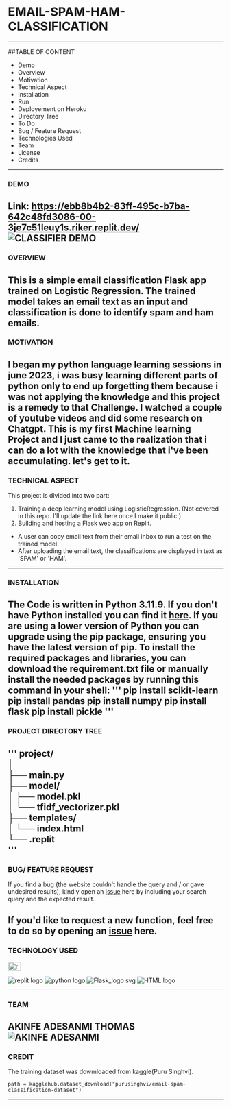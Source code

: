 # EMAIL-SPAM-HAM-CLASSIFICATION
---
##TABLE OF CONTENT
* Demo
* Overview
* Motivation
* Technical Aspect
* Installation
* Run
* Deployement on Heroku
* Directory Tree
* To Do
* Bug / Feature Request
* Technologies Used
* Team
* License
* Credits
---
### DEMO
Link: https://ebb8b4b2-83ff-495c-b7ba-642c48fd3086-00-3je7c51leuy1s.riker.replit.dev/
![CLASSIFIER DEMO](https://github.com/user-attachments/assets/e8d67dfe-554b-40d2-a6d8-7ec8f2ec122e)
---
###  OVERVIEW
This is a simple email classification Flask app trained on Logistic Regression. The trained model takes an email text as an input and classification is done to identify spam and ham emails. 
---
### MOTIVATION
I began my python language learning sessions in june 2023, i was busy learning different parts of python only to end up forgetting them because i was not applying the knowledge and this project is a remedy to that Challenge. I watched a couple of youtube videos and did some research on Chatgpt.  This is my first Machine learning Project and I just came to the realization that i can do a lot with the knowledge that i've been accumulating. let's get to it.  
---
### TECHNICAL ASPECT
This project is divided into two part:

1. Training a deep learning model using LogisticRegression. (Not covered in this repo. I'll update the link here once I make it public.)
2. Building and hosting a Flask web app on Replit.
* A user can copy email text from their email inbox to run a test on the trained model.
* After uploading the email text, the classifications are displayed in text as 'SPAM' or 'HAM'.
---
### INSTALLATION
The Code is written in Python 3.11.9. If you don't have Python installed you can find it [here](https://www.python.org/downloads/release/python-3119/). If you are using a lower version of Python you can upgrade using the pip package, ensuring you have the latest version of pip. To install the required packages and libraries, you can download the requirement.txt file or manually install the needed packages by running this command in your shell:
'''
pip install scikit-learn
pip install pandas
pip install numpy
pip install flask
pip install pickle
'''
---
### PROJECT DIRECTORY TREE 
'''
project/  
│  
├── main.py           
├── model/  
│     ├── model.pkl  
│     └── tfidf_vectorizer.pkl  
├── templates/  
│     └── index.html  
└── .replit  
'''
---
### BUG/ FEATURE REQUEST  
If you find a bug (the website couldn't handle the query and / or gave undesired results), kindly open an [issue](https://github.com/pizzyander/EMAIL-SPAM-HAM-CLASSIFICATION/issues) here by including your search query and the expected result.  

If you'd like to request a new function, feel free to do so by opening an [issue](https://github.com/pizzyander/EMAIL-SPAM-HAM-CLASSIFICATION/issues) here.  
---
### TECHNOLOGY USED
<img src="[your-image-url](https://github.com/user-attachments/assets/3aa4112c-93d7-43f8-9496-f37b04ab795a)" alt="replit logo" width="30" height="20">

![replit logo](https://github.com/user-attachments/assets/3aa4112c-93d7-43f8-9496-f37b04ab795a)
![python logo](https://github.com/user-attachments/assets/c3524afe-599b-4ea1-a341-80bb6f53c4ef)
![Flask_logo svg](https://github.com/user-attachments/assets/188266ce-e439-489f-961c-c9f628f26212)
![HTML logo](https://github.com/user-attachments/assets/622cc8af-03a7-4aed-b771-75e3d0c997e0)

---
### TEAM
AKINFE ADESANMI THOMAS
![AKINFE ADESANMI](https://github.com/user-attachments/assets/92f1721e-ab4c-428b-8b7d-48ffef1cea4b)
---
### CREDIT
The training dataset was dowmloaded from kaggle(Puru Singhvi).
```
path = kagglehub.dataset_download("purusinghvi/email-spam-classification-dataset")
```
---

